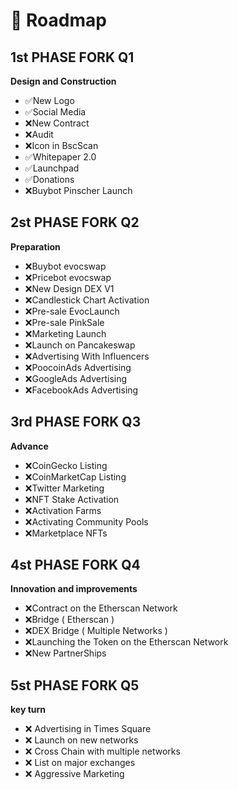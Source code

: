 # 📅 Roadmap

## 1st PHASE FORK Q1&#x20;

**Design and Construction**

* ✅New Logo
* ✅Social Media
* ❌New Contract
* ❌Audit
* ❌Icon in BscScan
* ✅Whitepaper 2.0
* ✅Launchpad&#x20;
* ✅Donations
* ❌Buybot Pinscher Launch

## 2st PHASE FORK Q2

**Preparation**&#x20;

* ❌Buybot evocswap
* ❌Pricebot evocswap
* ❌New Design DEX V1
* ❌Candlestick Chart Activation
* ❌Pre-sale EvocLaunch
* ❌Pre-sale PinkSale
* ❌Marketing Launch
* ❌Launch on Pancakeswap
* ❌Advertising With Influencers
* ❌PoocoinAds Advertising
* ❌GoogleAds Advertising
* ❌FacebookAds Advertising

## 3rd PHASE FORK Q3

**Advance**

* ❌CoinGecko Listing
* ❌CoinMarketCap Listing
* ❌Twitter Marketing
* ❌NFT Stake Activation
* ❌Activation Farms
* ❌Activating Community Pools
* ❌Marketplace NFTs

## 4st PHASE FORK Q4

**Innovation and improvements**

* ❌Contract on the Etherscan Network
* ❌Bridge ( Etherscan )
* ❌DEX Bridge ( Multiple Networks )
* ❌Launching the Token on the Etherscan Network
* ❌New PartnerShips

## 5st PHASE FORK Q5

**key turn**

* ❌ Advertising in Times Square
* ❌ Launch on new networks
* ❌ Cross Chain with multiple networks
* ❌ List on major exchanges
* ❌ Aggressive Marketing
